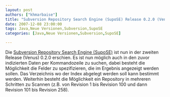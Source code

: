 ```yaml
---
layout: post
authors: ["khmarbaise"]
title: "Subversion Repository Search Engine (SupoSE) Release 0.2.0 (Venus)"
date: 2007-12-08 23:00:00
tags: Java,Neue Versionen,Subversion,SupoSE
categories: [Java,Neue Versionen,Subversion,SupoSE]

---
```

Die <a href="http://supose.soebes.de"  title="SupoSE">Subversion Repository Search Engine (SupoSE)</a> ist nun in der zweiten Release (Venus) 0.2.0 erschien. Es ist nun möglich auch in den zuvor indizierten Daten per Kommandozeile zu suchen, dabei besteht die Möglichkeit die Felder zu spezifizieren, die im Ergebnis angezeigt werden sollen. Das Verzeichnis wo der Index abgelegt werden soll kann bestimmt werden. Weiterhin besteht die Möglichkeit ein Repository in mehreren Schritten zu Scannen (z.B. von Revision 1 bis Revision 100 und dann Revision 101 bis Revision 258).
